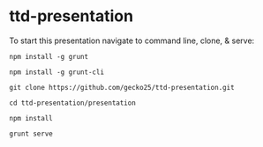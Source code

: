 # ttd-presentation
To start this presentation navigate to command line, clone, & serve:

`npm install -g grunt`

`npm install -g grunt-cli`

`git clone https://github.com/gecko25/ttd-presentation.git`

`cd ttd-presentation/presentation`

`npm install`

`grunt serve`
